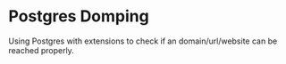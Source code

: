 # Postgres Domping

Using Postgres with extensions to check if an domain/url/website can be reached properly.
